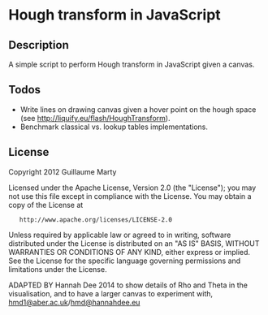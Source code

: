# Hough transform in JavaScript

## Description

A simple script to perform Hough transform in JavaScript given a canvas.

## Todos

* Write lines on drawing canvas given a hover point on the hough space (see http://liquify.eu/flash/HoughTransform).
* Benchmark classical vs. lookup tables implementations.

## License

  Copyright 2012 Guillaume Marty

   Licensed under the Apache License, Version 2.0 (the "License");
   you may not use this file except in compliance with the License.
   You may obtain a copy of the License at

       http://www.apache.org/licenses/LICENSE-2.0

   Unless required by applicable law or agreed to in writing, software
   distributed under the License is distributed on an "AS IS" BASIS,
   WITHOUT WARRANTIES OR CONDITIONS OF ANY KIND, either express or implied.
   See the License for the specific language governing permissions and
   limitations under the License.

 ADAPTED BY Hannah Dee 2014 to show details of Rho and Theta in
 the visualisation, and to have a larger canvas to experiment with,
 hmd1@aber.ac.uk/hmd@hannahdee.eu


